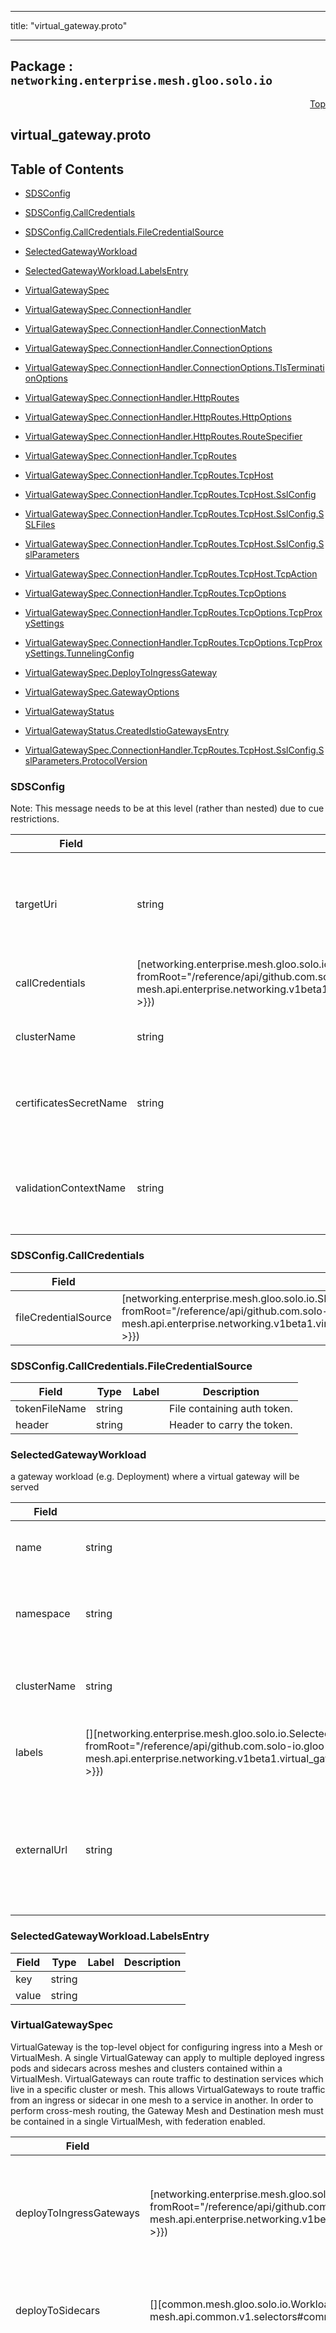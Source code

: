
---

title: "virtual_gateway.proto"

---

## Package : `networking.enterprise.mesh.gloo.solo.io`



<a name="top"></a>

<a name="API Reference for virtual_gateway.proto"></a>
<p align="right"><a href="#top">Top</a></p>

## virtual_gateway.proto


## Table of Contents
  - [SDSConfig](#networking.enterprise.mesh.gloo.solo.io.SDSConfig)
  - [SDSConfig.CallCredentials](#networking.enterprise.mesh.gloo.solo.io.SDSConfig.CallCredentials)
  - [SDSConfig.CallCredentials.FileCredentialSource](#networking.enterprise.mesh.gloo.solo.io.SDSConfig.CallCredentials.FileCredentialSource)
  - [SelectedGatewayWorkload](#networking.enterprise.mesh.gloo.solo.io.SelectedGatewayWorkload)
  - [SelectedGatewayWorkload.LabelsEntry](#networking.enterprise.mesh.gloo.solo.io.SelectedGatewayWorkload.LabelsEntry)
  - [VirtualGatewaySpec](#networking.enterprise.mesh.gloo.solo.io.VirtualGatewaySpec)
  - [VirtualGatewaySpec.ConnectionHandler](#networking.enterprise.mesh.gloo.solo.io.VirtualGatewaySpec.ConnectionHandler)
  - [VirtualGatewaySpec.ConnectionHandler.ConnectionMatch](#networking.enterprise.mesh.gloo.solo.io.VirtualGatewaySpec.ConnectionHandler.ConnectionMatch)
  - [VirtualGatewaySpec.ConnectionHandler.ConnectionOptions](#networking.enterprise.mesh.gloo.solo.io.VirtualGatewaySpec.ConnectionHandler.ConnectionOptions)
  - [VirtualGatewaySpec.ConnectionHandler.ConnectionOptions.TlsTerminationOptions](#networking.enterprise.mesh.gloo.solo.io.VirtualGatewaySpec.ConnectionHandler.ConnectionOptions.TlsTerminationOptions)
  - [VirtualGatewaySpec.ConnectionHandler.HttpRoutes](#networking.enterprise.mesh.gloo.solo.io.VirtualGatewaySpec.ConnectionHandler.HttpRoutes)
  - [VirtualGatewaySpec.ConnectionHandler.HttpRoutes.HttpOptions](#networking.enterprise.mesh.gloo.solo.io.VirtualGatewaySpec.ConnectionHandler.HttpRoutes.HttpOptions)
  - [VirtualGatewaySpec.ConnectionHandler.HttpRoutes.RouteSpecifier](#networking.enterprise.mesh.gloo.solo.io.VirtualGatewaySpec.ConnectionHandler.HttpRoutes.RouteSpecifier)
  - [VirtualGatewaySpec.ConnectionHandler.TcpRoutes](#networking.enterprise.mesh.gloo.solo.io.VirtualGatewaySpec.ConnectionHandler.TcpRoutes)
  - [VirtualGatewaySpec.ConnectionHandler.TcpRoutes.TcpHost](#networking.enterprise.mesh.gloo.solo.io.VirtualGatewaySpec.ConnectionHandler.TcpRoutes.TcpHost)
  - [VirtualGatewaySpec.ConnectionHandler.TcpRoutes.TcpHost.SslConfig](#networking.enterprise.mesh.gloo.solo.io.VirtualGatewaySpec.ConnectionHandler.TcpRoutes.TcpHost.SslConfig)
  - [VirtualGatewaySpec.ConnectionHandler.TcpRoutes.TcpHost.SslConfig.SSLFiles](#networking.enterprise.mesh.gloo.solo.io.VirtualGatewaySpec.ConnectionHandler.TcpRoutes.TcpHost.SslConfig.SSLFiles)
  - [VirtualGatewaySpec.ConnectionHandler.TcpRoutes.TcpHost.SslConfig.SslParameters](#networking.enterprise.mesh.gloo.solo.io.VirtualGatewaySpec.ConnectionHandler.TcpRoutes.TcpHost.SslConfig.SslParameters)
  - [VirtualGatewaySpec.ConnectionHandler.TcpRoutes.TcpHost.TcpAction](#networking.enterprise.mesh.gloo.solo.io.VirtualGatewaySpec.ConnectionHandler.TcpRoutes.TcpHost.TcpAction)
  - [VirtualGatewaySpec.ConnectionHandler.TcpRoutes.TcpOptions](#networking.enterprise.mesh.gloo.solo.io.VirtualGatewaySpec.ConnectionHandler.TcpRoutes.TcpOptions)
  - [VirtualGatewaySpec.ConnectionHandler.TcpRoutes.TcpOptions.TcpProxySettings](#networking.enterprise.mesh.gloo.solo.io.VirtualGatewaySpec.ConnectionHandler.TcpRoutes.TcpOptions.TcpProxySettings)
  - [VirtualGatewaySpec.ConnectionHandler.TcpRoutes.TcpOptions.TcpProxySettings.TunnelingConfig](#networking.enterprise.mesh.gloo.solo.io.VirtualGatewaySpec.ConnectionHandler.TcpRoutes.TcpOptions.TcpProxySettings.TunnelingConfig)
  - [VirtualGatewaySpec.DeployToIngressGateway](#networking.enterprise.mesh.gloo.solo.io.VirtualGatewaySpec.DeployToIngressGateway)
  - [VirtualGatewaySpec.GatewayOptions](#networking.enterprise.mesh.gloo.solo.io.VirtualGatewaySpec.GatewayOptions)
  - [VirtualGatewayStatus](#networking.enterprise.mesh.gloo.solo.io.VirtualGatewayStatus)
  - [VirtualGatewayStatus.CreatedIstioGatewaysEntry](#networking.enterprise.mesh.gloo.solo.io.VirtualGatewayStatus.CreatedIstioGatewaysEntry)

  - [VirtualGatewaySpec.ConnectionHandler.TcpRoutes.TcpHost.SslConfig.SslParameters.ProtocolVersion](#networking.enterprise.mesh.gloo.solo.io.VirtualGatewaySpec.ConnectionHandler.TcpRoutes.TcpHost.SslConfig.SslParameters.ProtocolVersion)






<a name="networking.enterprise.mesh.gloo.solo.io.SDSConfig"></a>

### SDSConfig
Note: This message needs to be at this level (rather than nested) due to cue restrictions.


| Field | Type | Label | Description |
| ----- | ---- | ----- | ----------- |
| targetUri | string |  | Target uri for the sds channel. currently only a unix domain socket is supported. |
  | callCredentials | [networking.enterprise.mesh.gloo.solo.io.SDSConfig.CallCredentials]({{< versioned_link_path fromRoot="/reference/api/github.com.solo-io.gloo-mesh.api.enterprise.networking.v1beta1.virtual_gateway#networking.enterprise.mesh.gloo.solo.io.SDSConfig.CallCredentials" >}}) |  | Call credentials. |
  | clusterName | string |  | The name of the sds cluster in envoy |
  | certificatesSecretName | string |  | The name of the secret containing the certificate |
  | validationContextName | string |  | The name of secret containing the validation context (i.e. root ca) |
  





<a name="networking.enterprise.mesh.gloo.solo.io.SDSConfig.CallCredentials"></a>

### SDSConfig.CallCredentials



| Field | Type | Label | Description |
| ----- | ---- | ----- | ----------- |
| fileCredentialSource | [networking.enterprise.mesh.gloo.solo.io.SDSConfig.CallCredentials.FileCredentialSource]({{< versioned_link_path fromRoot="/reference/api/github.com.solo-io.gloo-mesh.api.enterprise.networking.v1beta1.virtual_gateway#networking.enterprise.mesh.gloo.solo.io.SDSConfig.CallCredentials.FileCredentialSource" >}}) |  | Call credentials are coming from a file, |
  





<a name="networking.enterprise.mesh.gloo.solo.io.SDSConfig.CallCredentials.FileCredentialSource"></a>

### SDSConfig.CallCredentials.FileCredentialSource



| Field | Type | Label | Description |
| ----- | ---- | ----- | ----------- |
| tokenFileName | string |  | File containing auth token. |
  | header | string |  | Header to carry the token. |
  





<a name="networking.enterprise.mesh.gloo.solo.io.SelectedGatewayWorkload"></a>

### SelectedGatewayWorkload
a gateway workload (e.g. Deployment) where a virtual gateway will be served


| Field | Type | Label | Description |
| ----- | ---- | ----- | ----------- |
| name | string |  | the name of the gateway workload |
  | namespace | string |  | the namespace where the gateway workload is running |
  | clusterName | string |  | the cluster where the gateway workload is running |
  | labels | [][networking.enterprise.mesh.gloo.solo.io.SelectedGatewayWorkload.LabelsEntry]({{< versioned_link_path fromRoot="/reference/api/github.com.solo-io.gloo-mesh.api.enterprise.networking.v1beta1.virtual_gateway#networking.enterprise.mesh.gloo.solo.io.SelectedGatewayWorkload.LabelsEntry" >}}) | repeated | the labels used to identify the gateway workload |
  | externalUrl | string |  | the external URL by which the gateway can be accessed on the given workload, if it exists |
  





<a name="networking.enterprise.mesh.gloo.solo.io.SelectedGatewayWorkload.LabelsEntry"></a>

### SelectedGatewayWorkload.LabelsEntry



| Field | Type | Label | Description |
| ----- | ---- | ----- | ----------- |
| key | string |  |  |
  | value | string |  |  |
  





<a name="networking.enterprise.mesh.gloo.solo.io.VirtualGatewaySpec"></a>

### VirtualGatewaySpec
VirtualGateway is the top-level object for configuring ingress into a Mesh or VirtualMesh. A single VirtualGateway can apply to multiple deployed ingress pods and sidecars across meshes and clusters contained within a VirtualMesh. VirtualGateways can route traffic to destination services which live in a specific cluster or mesh. This allows VirtualGateways to route traffic from an ingress or sidecar in one mesh to a service in another. In order to perform cross-mesh routing, the Gateway Mesh and Destination mesh must be contained in a single VirtualMesh, with federation enabled.


| Field | Type | Label | Description |
| ----- | ---- | ----- | ----------- |
| deployToIngressGateways | [networking.enterprise.mesh.gloo.solo.io.VirtualGatewaySpec.DeployToIngressGateway]({{< versioned_link_path fromRoot="/reference/api/github.com.solo-io.gloo-mesh.api.enterprise.networking.v1beta1.virtual_gateway#networking.enterprise.mesh.gloo.solo.io.VirtualGatewaySpec.DeployToIngressGateway" >}}) |  | deploy this VirtualGateway to one or more Ingress Gateway workloads {{/* TODO: evaluate supporting multiple ingress gateway deployments per VG */}} |
  | deployToSidecars | [][common.mesh.gloo.solo.io.WorkloadSelector]({{< versioned_link_path fromRoot="/reference/api/github.com.solo-io.gloo-mesh.api.common.v1.selectors#common.mesh.gloo.solo.io.WorkloadSelector" >}}) | repeated | deploy this VirtualGateway to one or more workload sidecars {{/* NOTE: unimplemented */}} |
  | connectionHandlers | [][networking.enterprise.mesh.gloo.solo.io.VirtualGatewaySpec.ConnectionHandler]({{< versioned_link_path fromRoot="/reference/api/github.com.solo-io.gloo-mesh.api.enterprise.networking.v1beta1.virtual_gateway#networking.enterprise.mesh.gloo.solo.io.VirtualGatewaySpec.ConnectionHandler" >}}) | repeated | Each Gateway must implement one or more ConnectionHandlers. A ConnectionHandler instructs the gateway how to handle clients  which have connected to the specified bind address. Typically `connectionHandlers` will consist of a single `http` handler which serves HTTP Routes defined in a set of VirtualHosts. Multiple `connectionHandlers` can be specified to provide different behavior on the same Gateway, e.g. one for TCP and one for HTTP traffic. |
  | options | [networking.enterprise.mesh.gloo.solo.io.VirtualGatewaySpec.GatewayOptions]({{< versioned_link_path fromRoot="/reference/api/github.com.solo-io.gloo-mesh.api.enterprise.networking.v1beta1.virtual_gateway#networking.enterprise.mesh.gloo.solo.io.VirtualGatewaySpec.GatewayOptions" >}}) |  | Options applied to all clients who connect to this gateway |
  





<a name="networking.enterprise.mesh.gloo.solo.io.VirtualGatewaySpec.ConnectionHandler"></a>

### VirtualGatewaySpec.ConnectionHandler
Each ConnnectionHandler specifies a `connectionMatch` (required if using multiple ConnectionHandlers) and a set of (HTTP or TCP) routes to serve matched connections.


| Field | Type | Label | Description |
| ----- | ---- | ----- | ----------- |
| connectionMatch | [networking.enterprise.mesh.gloo.solo.io.VirtualGatewaySpec.ConnectionHandler.ConnectionMatch]({{< versioned_link_path fromRoot="/reference/api/github.com.solo-io.gloo-mesh.api.enterprise.networking.v1beta1.virtual_gateway#networking.enterprise.mesh.gloo.solo.io.VirtualGatewaySpec.ConnectionHandler.ConnectionMatch" >}}) |  | Additional options for matching a connection to a specific gateway. This is required when more than one `connectionHandler` is specified for a single gateway. Typically this is used to serve different |
  | http | [networking.enterprise.mesh.gloo.solo.io.VirtualGatewaySpec.ConnectionHandler.HttpRoutes]({{< versioned_link_path fromRoot="/reference/api/github.com.solo-io.gloo-mesh.api.enterprise.networking.v1beta1.virtual_gateway#networking.enterprise.mesh.gloo.solo.io.VirtualGatewaySpec.ConnectionHandler.HttpRoutes" >}}) |  |  |
  | tcp | [networking.enterprise.mesh.gloo.solo.io.VirtualGatewaySpec.ConnectionHandler.TcpRoutes]({{< versioned_link_path fromRoot="/reference/api/github.com.solo-io.gloo-mesh.api.enterprise.networking.v1beta1.virtual_gateway#networking.enterprise.mesh.gloo.solo.io.VirtualGatewaySpec.ConnectionHandler.TcpRoutes" >}}) |  |  |
  | connectionOptions | [networking.enterprise.mesh.gloo.solo.io.VirtualGatewaySpec.ConnectionHandler.ConnectionOptions]({{< versioned_link_path fromRoot="/reference/api/github.com.solo-io.gloo-mesh.api.enterprise.networking.v1beta1.virtual_gateway#networking.enterprise.mesh.gloo.solo.io.VirtualGatewaySpec.ConnectionHandler.ConnectionOptions" >}}) |  | Top level optional configuration for all routes on the ConnectionHandler. |
  





<a name="networking.enterprise.mesh.gloo.solo.io.VirtualGatewaySpec.ConnectionHandler.ConnectionMatch"></a>

### VirtualGatewaySpec.ConnectionHandler.ConnectionMatch
Look at what Envoy exposes, put them all(maybe?) here Should expose everything we can do with Envoy, ideally.


| Field | Type | Label | Description |
| ----- | ---- | ----- | ----------- |
| transportProtocol | string |  | Protocol |
  | serverNames | []string | repeated | If non-empty, a list of server names (e.g. SNI for TLS protocol) to consider when determining a `connectionMatch`. Those values will be compared against the server names of a new connection, when detected by one of the listener filters.<br>The server name will be matched against all wildcard domains, i.e. `www.example.com` will be first matched against `www.example.com`, then `*.example.com`, then ``*.com`.<br>Note that partial wildcards are not supported, and values like `*w.example.com` are invalid. |
  





<a name="networking.enterprise.mesh.gloo.solo.io.VirtualGatewaySpec.ConnectionHandler.ConnectionOptions"></a>

### VirtualGatewaySpec.ConnectionHandler.ConnectionOptions
TODO: Fill ConnectionOptions


| Field | Type | Label | Description |
| ----- | ---- | ----- | ----------- |
| tlsContext | [networking.enterprise.mesh.gloo.solo.io.VirtualGatewaySpec.ConnectionHandler.ConnectionOptions.TlsTerminationOptions]({{< versioned_link_path fromRoot="/reference/api/github.com.solo-io.gloo-mesh.api.enterprise.networking.v1beta1.virtual_gateway#networking.enterprise.mesh.gloo.solo.io.VirtualGatewaySpec.ConnectionHandler.ConnectionOptions.TlsTerminationOptions" >}}) |  | TODO |
  | strictFilterManagement | bool |  | Restricts filter from being added to the corresponding Envoy Listener unless they are explicitly configured in the connection handler options |
  | enableProxyProtocol | bool |  | enable PROXY protocol for this connection handler. |
  





<a name="networking.enterprise.mesh.gloo.solo.io.VirtualGatewaySpec.ConnectionHandler.ConnectionOptions.TlsTerminationOptions"></a>

### VirtualGatewaySpec.ConnectionHandler.ConnectionOptions.TlsTerminationOptions



| Field | Type | Label | Description |
| ----- | ---- | ----- | ----------- |
| presented | [google.protobuf.BoolValue]({{< versioned_link_path fromRoot="/reference/api/github.com.solo-io.protoc-gen-ext.external.google.protobuf.wrappers#google.protobuf.BoolValue" >}}) |  | If specified, the route will match against whether or not a certificate is presented. If not specified, certificate presentation status (true or false) will not be considered when route matching. |
  | validated | [google.protobuf.BoolValue]({{< versioned_link_path fromRoot="/reference/api/github.com.solo-io.protoc-gen-ext.external.google.protobuf.wrappers#google.protobuf.BoolValue" >}}) |  | If specified, the route will match against whether or not a certificate is validated. If not specified, certificate validation status (true or false) will not be considered when route matching. |
  





<a name="networking.enterprise.mesh.gloo.solo.io.VirtualGatewaySpec.ConnectionHandler.HttpRoutes"></a>

### VirtualGatewaySpec.ConnectionHandler.HttpRoutes



| Field | Type | Label | Description |
| ----- | ---- | ----- | ----------- |
| routeConfig | [][networking.enterprise.mesh.gloo.solo.io.VirtualGatewaySpec.ConnectionHandler.HttpRoutes.RouteSpecifier]({{< versioned_link_path fromRoot="/reference/api/github.com.solo-io.gloo-mesh.api.enterprise.networking.v1beta1.virtual_gateway#networking.enterprise.mesh.gloo.solo.io.VirtualGatewaySpec.ConnectionHandler.HttpRoutes.RouteSpecifier" >}}) | repeated |  |
  | routeOptions | [networking.enterprise.mesh.gloo.solo.io.VirtualGatewaySpec.ConnectionHandler.HttpRoutes.HttpOptions]({{< versioned_link_path fromRoot="/reference/api/github.com.solo-io.gloo-mesh.api.enterprise.networking.v1beta1.virtual_gateway#networking.enterprise.mesh.gloo.solo.io.VirtualGatewaySpec.ConnectionHandler.HttpRoutes.HttpOptions" >}}) |  | HTTP Listener Options // Root level RouteTable + VirtualHost + routes level |
  





<a name="networking.enterprise.mesh.gloo.solo.io.VirtualGatewaySpec.ConnectionHandler.HttpRoutes.HttpOptions"></a>

### VirtualGatewaySpec.ConnectionHandler.HttpRoutes.HttpOptions



| Field | Type | Label | Description |
| ----- | ---- | ----- | ----------- |
| csrf | [networking.mesh.gloo.solo.io.CsrfPolicy]({{< versioned_link_path fromRoot="/reference/api/github.com.solo-io.gloo-mesh.api.networking.v1.csrf#networking.mesh.gloo.solo.io.CsrfPolicy" >}}) |  | Configure the Envoy based CSRF filter for this Gateway. |
  | ratelimit | [networking.mesh.gloo.solo.io.Ratelimit]({{< versioned_link_path fromRoot="/reference/api/github.com.solo-io.gloo-mesh.api.networking.v1.ratelimit#networking.mesh.gloo.solo.io.Ratelimit" >}}) |  | Configure the Envoy based Ratelimit filter for this Gateway. |
  





<a name="networking.enterprise.mesh.gloo.solo.io.VirtualGatewaySpec.ConnectionHandler.HttpRoutes.RouteSpecifier"></a>

### VirtualGatewaySpec.ConnectionHandler.HttpRoutes.RouteSpecifier



| Field | Type | Label | Description |
| ----- | ---- | ----- | ----------- |
| virtualHostSelector | [common.mesh.gloo.solo.io.ObjectSelector]({{< versioned_link_path fromRoot="/reference/api/github.com.solo-io.gloo-mesh.api.common.v1.selectors#common.mesh.gloo.solo.io.ObjectSelector" >}}) |  | RouteSelector is used to specify which VirtualHosts should be attached to this gateway. |
  | virtualHost | [networking.enterprise.mesh.gloo.solo.io.VirtualHostSpec]({{< versioned_link_path fromRoot="/reference/api/github.com.solo-io.gloo-mesh.api.enterprise.networking.v1beta1.virtual_host#networking.enterprise.mesh.gloo.solo.io.VirtualHostSpec" >}}) |  | VirtualHost allows in-lining a route table directly in the Gateway Resource, for simple configs using fewer CRDs. |
  





<a name="networking.enterprise.mesh.gloo.solo.io.VirtualGatewaySpec.ConnectionHandler.TcpRoutes"></a>

### VirtualGatewaySpec.ConnectionHandler.TcpRoutes



| Field | Type | Label | Description |
| ----- | ---- | ----- | ----------- |
| tcpHosts | [][networking.enterprise.mesh.gloo.solo.io.VirtualGatewaySpec.ConnectionHandler.TcpRoutes.TcpHost]({{< versioned_link_path fromRoot="/reference/api/github.com.solo-io.gloo-mesh.api.enterprise.networking.v1beta1.virtual_gateway#networking.enterprise.mesh.gloo.solo.io.VirtualGatewaySpec.ConnectionHandler.TcpRoutes.TcpHost" >}}) | repeated | TCP hosts that the gateway can route to |
  | options | [networking.enterprise.mesh.gloo.solo.io.VirtualGatewaySpec.ConnectionHandler.TcpRoutes.TcpOptions]({{< versioned_link_path fromRoot="/reference/api/github.com.solo-io.gloo-mesh.api.enterprise.networking.v1beta1.virtual_gateway#networking.enterprise.mesh.gloo.solo.io.VirtualGatewaySpec.ConnectionHandler.TcpRoutes.TcpOptions" >}}) |  | TCP Gateway configuration |
  





<a name="networking.enterprise.mesh.gloo.solo.io.VirtualGatewaySpec.ConnectionHandler.TcpRoutes.TcpHost"></a>

### VirtualGatewaySpec.ConnectionHandler.TcpRoutes.TcpHost



| Field | Type | Label | Description |
| ----- | ---- | ----- | ----------- |
| name | string |  | the logical name of the tcp host. names must be unique for each tcp host within a listener |
  | sslConfig | [networking.enterprise.mesh.gloo.solo.io.VirtualGatewaySpec.ConnectionHandler.TcpRoutes.TcpHost.SslConfig]({{< versioned_link_path fromRoot="/reference/api/github.com.solo-io.gloo-mesh.api.enterprise.networking.v1beta1.virtual_gateway#networking.enterprise.mesh.gloo.solo.io.VirtualGatewaySpec.ConnectionHandler.TcpRoutes.TcpHost.SslConfig" >}}) |  | If provided, the Gateway will serve TLS/SSL traffic for this set of routes |
  | destination | [networking.enterprise.mesh.gloo.solo.io.VirtualGatewaySpec.ConnectionHandler.TcpRoutes.TcpHost.TcpAction]({{< versioned_link_path fromRoot="/reference/api/github.com.solo-io.gloo-mesh.api.enterprise.networking.v1beta1.virtual_gateway#networking.enterprise.mesh.gloo.solo.io.VirtualGatewaySpec.ConnectionHandler.TcpRoutes.TcpHost.TcpAction" >}}) |  |  |
  





<a name="networking.enterprise.mesh.gloo.solo.io.VirtualGatewaySpec.ConnectionHandler.TcpRoutes.TcpHost.SslConfig"></a>

### VirtualGatewaySpec.ConnectionHandler.TcpRoutes.TcpHost.SslConfig
SslConfig contains the options necessary to configure a virtual host or listener to use TLS


| Field | Type | Label | Description |
| ----- | ---- | ----- | ----------- |
| secretRef | [core.skv2.solo.io.ObjectRef]({{< versioned_link_path fromRoot="/reference/api/github.com.solo-io.skv2.api.core.v1.core#core.skv2.solo.io.ObjectRef" >}}) |  | SecretRef contains the secret ref to a gloo tls secret or a kubernetes tls secret. gloo tls secret can contain a root ca as well if verification is needed. |
  | sslFiles | [networking.enterprise.mesh.gloo.solo.io.VirtualGatewaySpec.ConnectionHandler.TcpRoutes.TcpHost.SslConfig.SSLFiles]({{< versioned_link_path fromRoot="/reference/api/github.com.solo-io.gloo-mesh.api.enterprise.networking.v1beta1.virtual_gateway#networking.enterprise.mesh.gloo.solo.io.VirtualGatewaySpec.ConnectionHandler.TcpRoutes.TcpHost.SslConfig.SSLFiles" >}}) |  | SSLFiles reference paths to certificates which are local to the proxy |
  | sds | [networking.enterprise.mesh.gloo.solo.io.SDSConfig]({{< versioned_link_path fromRoot="/reference/api/github.com.solo-io.gloo-mesh.api.enterprise.networking.v1beta1.virtual_gateway#networking.enterprise.mesh.gloo.solo.io.SDSConfig" >}}) |  | Use secret discovery service. |
  | sniDomains | []string | repeated | optional. the SNI domains that should be considered for TLS connections |
  | verifySubjectAltName | []string | repeated | Verify that the Subject Alternative Name in the peer certificate is one of the specified values. note that a root_ca must be provided if this option is used. |
  | parameters | [networking.enterprise.mesh.gloo.solo.io.VirtualGatewaySpec.ConnectionHandler.TcpRoutes.TcpHost.SslConfig.SslParameters]({{< versioned_link_path fromRoot="/reference/api/github.com.solo-io.gloo-mesh.api.enterprise.networking.v1beta1.virtual_gateway#networking.enterprise.mesh.gloo.solo.io.VirtualGatewaySpec.ConnectionHandler.TcpRoutes.TcpHost.SslConfig.SslParameters" >}}) |  |  |
  | alpnProtocols | []string | repeated | Set Application Level Protocol Negotiation If empty, defaults to ["h2", "http/1.1"]. |
  





<a name="networking.enterprise.mesh.gloo.solo.io.VirtualGatewaySpec.ConnectionHandler.TcpRoutes.TcpHost.SslConfig.SSLFiles"></a>

### VirtualGatewaySpec.ConnectionHandler.TcpRoutes.TcpHost.SslConfig.SSLFiles



| Field | Type | Label | Description |
| ----- | ---- | ----- | ----------- |
| tlsCert | string |  |  |
  | tlsKey | string |  |  |
  | rootCa | string |  | for client cert validation. optional |
  





<a name="networking.enterprise.mesh.gloo.solo.io.VirtualGatewaySpec.ConnectionHandler.TcpRoutes.TcpHost.SslConfig.SslParameters"></a>

### VirtualGatewaySpec.ConnectionHandler.TcpRoutes.TcpHost.SslConfig.SslParameters
General TLS parameters. See the [envoy docs](https://www.envoyproxy.io/docs/envoy/latest/api-v2/api/v2/auth/cert.proto#envoy-api-enum-auth-tlsparameters-tlsprotocol) for more information on the meaning of these values.


| Field | Type | Label | Description |
| ----- | ---- | ----- | ----------- |
| minimumProtocolVersion | [networking.enterprise.mesh.gloo.solo.io.VirtualGatewaySpec.ConnectionHandler.TcpRoutes.TcpHost.SslConfig.SslParameters.ProtocolVersion]({{< versioned_link_path fromRoot="/reference/api/github.com.solo-io.gloo-mesh.api.enterprise.networking.v1beta1.virtual_gateway#networking.enterprise.mesh.gloo.solo.io.VirtualGatewaySpec.ConnectionHandler.TcpRoutes.TcpHost.SslConfig.SslParameters.ProtocolVersion" >}}) |  |  |
  | maximumProtocolVersion | [networking.enterprise.mesh.gloo.solo.io.VirtualGatewaySpec.ConnectionHandler.TcpRoutes.TcpHost.SslConfig.SslParameters.ProtocolVersion]({{< versioned_link_path fromRoot="/reference/api/github.com.solo-io.gloo-mesh.api.enterprise.networking.v1beta1.virtual_gateway#networking.enterprise.mesh.gloo.solo.io.VirtualGatewaySpec.ConnectionHandler.TcpRoutes.TcpHost.SslConfig.SslParameters.ProtocolVersion" >}}) |  |  |
  | cipherSuites | []string | repeated |  |
  | ecdhCurves | []string | repeated |  |
  





<a name="networking.enterprise.mesh.gloo.solo.io.VirtualGatewaySpec.ConnectionHandler.TcpRoutes.TcpHost.TcpAction"></a>

### VirtualGatewaySpec.ConnectionHandler.TcpRoutes.TcpHost.TcpAction
Name of the destinations the gateway can route to. Note: the destination spec and subsets are not supported in this context and will be ignored.


| Field | Type | Label | Description |
| ----- | ---- | ----- | ----------- |
| static | [core.skv2.solo.io.ObjectRef]({{< versioned_link_path fromRoot="/reference/api/github.com.solo-io.skv2.api.core.v1.core#core.skv2.solo.io.ObjectRef" >}}) |  | Reference to a gloo mesh Static Destination |
  | virtual | [core.skv2.solo.io.ObjectRef]({{< versioned_link_path fromRoot="/reference/api/github.com.solo-io.skv2.api.core.v1.core#core.skv2.solo.io.ObjectRef" >}}) |  | Reference to a gloo mesh VirtualDestination |
  | kube | [core.skv2.solo.io.ClusterObjectRef]({{< versioned_link_path fromRoot="/reference/api/github.com.solo-io.skv2.api.core.v1.core#core.skv2.solo.io.ClusterObjectRef" >}}) |  | Reference to a Kubernetes Service. Note that the service must exist in the same mesh or virtual mesh (with federation enabled) as  each gateway workload which routes to this destination. |
  | forwardSniClusterName | [google.protobuf.Empty]({{< versioned_link_path fromRoot="/reference/api/github.com.solo-io.protoc-gen-ext.external.google.protobuf.empty#google.protobuf.Empty" >}}) |  | Forwards the request to a cluster name matching the TLS SNI name https://www.envoyproxy.io/docs/envoy/latest/api-v2/config/filter/network/sni_cluster/empty/sni_cluster Note: This filter will only work properly with TLS connections in which the upstream SNI domain is specified |
  | weight | uint32 |  | Relative weight of this destination to others in the same route. If omitted, all destinations in the route will be load balanced between evenly. |
  





<a name="networking.enterprise.mesh.gloo.solo.io.VirtualGatewaySpec.ConnectionHandler.TcpRoutes.TcpOptions"></a>

### VirtualGatewaySpec.ConnectionHandler.TcpRoutes.TcpOptions



| Field | Type | Label | Description |
| ----- | ---- | ----- | ----------- |
| tcpProxySettings | [networking.enterprise.mesh.gloo.solo.io.VirtualGatewaySpec.ConnectionHandler.TcpRoutes.TcpOptions.TcpProxySettings]({{< versioned_link_path fromRoot="/reference/api/github.com.solo-io.gloo-mesh.api.enterprise.networking.v1beta1.virtual_gateway#networking.enterprise.mesh.gloo.solo.io.VirtualGatewaySpec.ConnectionHandler.TcpRoutes.TcpOptions.TcpProxySettings" >}}) |  |  |
  





<a name="networking.enterprise.mesh.gloo.solo.io.VirtualGatewaySpec.ConnectionHandler.TcpRoutes.TcpOptions.TcpProxySettings"></a>

### VirtualGatewaySpec.ConnectionHandler.TcpRoutes.TcpOptions.TcpProxySettings



| Field | Type | Label | Description |
| ----- | ---- | ----- | ----------- |
| maxConnectAttempts | [google.protobuf.UInt32Value]({{< versioned_link_path fromRoot="/reference/api/github.com.solo-io.protoc-gen-ext.external.google.protobuf.wrappers#google.protobuf.UInt32Value" >}}) |  | Contains various settings for Envoy's tcp proxy filter. See here for more information: https://www.envoyproxy.io/docs/envoy/v1.10.0/api-v2/config/filter/network/tcp_proxy/v2/tcp_proxy.proto#envoy-api-msg-config-filter-network-tcp-proxy-v2-tcpproxy |
  | idleTimeout | [google.protobuf.Duration]({{< versioned_link_path fromRoot="/reference/api/github.com.solo-io.protoc-gen-ext.external.google.protobuf.duration#google.protobuf.Duration" >}}) |  |  |
  | tunnelingConfig | [networking.enterprise.mesh.gloo.solo.io.VirtualGatewaySpec.ConnectionHandler.TcpRoutes.TcpOptions.TcpProxySettings.TunnelingConfig]({{< versioned_link_path fromRoot="/reference/api/github.com.solo-io.gloo-mesh.api.enterprise.networking.v1beta1.virtual_gateway#networking.enterprise.mesh.gloo.solo.io.VirtualGatewaySpec.ConnectionHandler.TcpRoutes.TcpOptions.TcpProxySettings.TunnelingConfig" >}}) |  | If set, this configures tunneling, e.g. configuration options to tunnel multiple TCP payloads over a shared HTTP tunnel. If this message is absent, the payload will be proxied upstream as per usual. |
  





<a name="networking.enterprise.mesh.gloo.solo.io.VirtualGatewaySpec.ConnectionHandler.TcpRoutes.TcpOptions.TcpProxySettings.TunnelingConfig"></a>

### VirtualGatewaySpec.ConnectionHandler.TcpRoutes.TcpOptions.TcpProxySettings.TunnelingConfig
Configuration for tunneling TCP over other transports or application layers.


| Field | Type | Label | Description |
| ----- | ---- | ----- | ----------- |
| hostname | string |  | The hostname to send in the synthesized CONNECT headers to the upstream proxy. |
  





<a name="networking.enterprise.mesh.gloo.solo.io.VirtualGatewaySpec.DeployToIngressGateway"></a>

### VirtualGatewaySpec.DeployToIngressGateway
Options for deploying the VirtualGateway to an Istio Ingress Gateway


| Field | Type | Label | Description |
| ----- | ---- | ----- | ----------- |
| bindAddress | string |  | The bind address the gateway should serve traffic on This maps to the Envoy Listener address. Defaults to "::" or "0.0.0.0". |
  | bindPort | uint32 |  | The bind port where the gateway workload will listen for connections. This maps to the Envoy Listener port. |
  | gatewayWorkloads | [][common.mesh.gloo.solo.io.WorkloadSelector]({{< versioned_link_path fromRoot="/reference/api/github.com.solo-io.gloo-mesh.api.common.v1.selectors#common.mesh.gloo.solo.io.WorkloadSelector" >}}) | repeated | Select which gateway workloads (Envoy pods / Istio ingress-gateways) this config applies to. Ingress pods selected must be in the same Mesh (or Federated VirtualMesh) as the Destination services being routed to. |
  





<a name="networking.enterprise.mesh.gloo.solo.io.VirtualGatewaySpec.GatewayOptions"></a>

### VirtualGatewaySpec.GatewayOptions
TODO: Fill in more options<br>gateway-level options (only apply to gateway/listener)


| Field | Type | Label | Description |
| ----- | ---- | ----- | ----------- |
| perConnectionBufferLimitBytes | [google.protobuf.UInt32Value]({{< versioned_link_path fromRoot="/reference/api/github.com.solo-io.protoc-gen-ext.external.google.protobuf.wrappers#google.protobuf.UInt32Value" >}}) |  | Soft limit on size of the listener's new connection read and write buffers. If unspecified, defaults to 1MiB For more info, check out the [Envoy docs](https://www.envoyproxy.io/docs/envoy/v1.17.1/api-v3/config/listener/v3/listener.proto) |
  





<a name="networking.enterprise.mesh.gloo.solo.io.VirtualGatewayStatus"></a>

### VirtualGatewayStatus



| Field | Type | Label | Description |
| ----- | ---- | ----- | ----------- |
| observedGeneration | int64 |  | The most recent generation observed in the the VirtualGateway metadata. If the `observedGeneration` does not match `metadata.generation`, Gloo Mesh has not processed the most recent version of this resource. |
  | errors | []string | repeated | Any errors found while processing this generation of the resource. |
  | warnings | []string | repeated | Any warnings found while processing this generation of the resource. |
  | selectedGateways | [][networking.enterprise.mesh.gloo.solo.io.SelectedGatewayWorkload]({{< versioned_link_path fromRoot="/reference/api/github.com.solo-io.gloo-mesh.api.enterprise.networking.v1beta1.virtual_gateway#networking.enterprise.mesh.gloo.solo.io.SelectedGatewayWorkload" >}}) | repeated |  |
  | selectedVirtualHosts | [][core.skv2.solo.io.ObjectRef]({{< versioned_link_path fromRoot="/reference/api/github.com.solo-io.skv2.api.core.v1.core#core.skv2.solo.io.ObjectRef" >}}) | repeated |  |
  | selectedRouteTables | [][core.skv2.solo.io.ObjectRef]({{< versioned_link_path fromRoot="/reference/api/github.com.solo-io.skv2.api.core.v1.core#core.skv2.solo.io.ObjectRef" >}}) | repeated | List of Delegated Route tables that this Route table delegates to |
  | createdIstioGateways | [][networking.enterprise.mesh.gloo.solo.io.VirtualGatewayStatus.CreatedIstioGatewaysEntry]({{< versioned_link_path fromRoot="/reference/api/github.com.solo-io.gloo-mesh.api.enterprise.networking.v1beta1.virtual_gateway#networking.enterprise.mesh.gloo.solo.io.VirtualGatewayStatus.CreatedIstioGatewaysEntry" >}}) | repeated | List of Istio Gateway CRs created by this VirtualGateway in each cluster |
  





<a name="networking.enterprise.mesh.gloo.solo.io.VirtualGatewayStatus.CreatedIstioGatewaysEntry"></a>

### VirtualGatewayStatus.CreatedIstioGatewaysEntry



| Field | Type | Label | Description |
| ----- | ---- | ----- | ----------- |
| key | string |  |  |
  | value | [common.mesh.gloo.solo.io.ObjectRefList]({{< versioned_link_path fromRoot="/reference/api/github.com.solo-io.gloo-mesh.api.common.v1.refs#common.mesh.gloo.solo.io.ObjectRefList" >}}) |  |  |
  




 <!-- end messages -->


<a name="networking.enterprise.mesh.gloo.solo.io.VirtualGatewaySpec.ConnectionHandler.TcpRoutes.TcpHost.SslConfig.SslParameters.ProtocolVersion"></a>

### VirtualGatewaySpec.ConnectionHandler.TcpRoutes.TcpHost.SslConfig.SslParameters.ProtocolVersion


| Name | Number | Description |
| ---- | ------ | ----------- |
| TLS_AUTO | 0 | Envoy will choose the optimal TLS version. |
| TLSv1_0 | 1 | TLS 1.0 |
| TLSv1_1 | 2 | TLS 1.1 |
| TLSv1_2 | 3 | TLS 1.2 |
| TLSv1_3 | 4 | TLS 1.3 |


 <!-- end enums -->

 <!-- end HasExtensions -->

 <!-- end services -->

